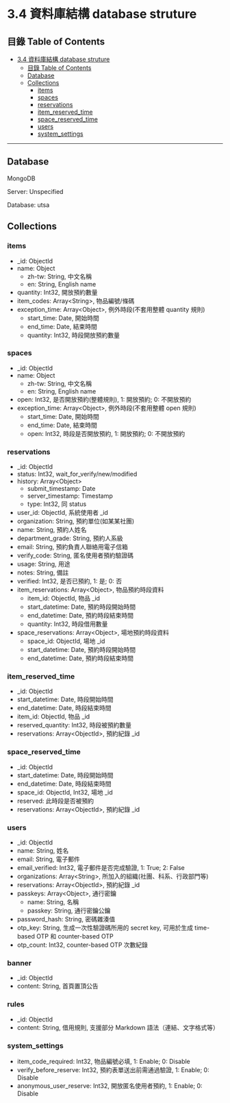 # 3.4 資料庫結構 database struture

## 目錄 Table of Contents
- [3.4 資料庫結構 database struture](#34-資料庫結構-database-struture)
  - [目錄 Table of Contents](#目錄-table-of-contents)
  - [Database]()
  - [Collections]()
    - [items](#items)
    - [spaces](#spaces)
    - [reservations](#reservations)
    - [item\_reserved\_time](#item_reserved_time)
    - [space\_reserved\_time](#space_reserved_time)
    - [users](#users)
    - [system\_settings](#system_settings)

---

## Database

MongoDB

Server: Unspecified

Database: utsa

## Collections

### items
- _id: ObjectId
- name: Object
  - zh-tw: String, 中文名稱
  - en: String, English name
- quantity: Int32, 開放預約數量
- item_codes: Array\<String\>, 物品編號/條碼
- exception_time: Array\<Object\>, 例外時段(不套用整體 quantity 規則)
  - start_time: Date, 開始時間
  - end_time: Date, 結束時間
  - quantity: Int32, 時段開放預約數量

### spaces
- _id: ObjectId
- name: Object
  - zh-tw: String, 中文名稱
  - en: String, English name
- open: Int32, 是否開放預約(整體規則), 1: 開放預約; 0: 不開放預約
- exception_time: Array\<Object\>, 例外時段(不套用整體 open 規則)
  - start_time: Date, 開始時間
  - end_time: Date, 結束時間
  - open: Int32, 時段是否開放預約, 1: 開放預約; 0: 不開放預約

### reservations
  - _id: ObjectId
  - status: Int32, wait_for_verify/new/modified
  - history: Array\<Object\>
    - submit_timestamp: Date
    - server_timestamp: Timestamp
    - type: Int32, 同 status
  - user_id: ObjectId, 系統使用者 _id
  - organization: String, 預約單位(如某某社團)
  - name: String, 預約人姓名
  - department_grade: String, 預約人系級
  - email: String, 預約負責人聯絡用電子信箱
  - verify_code: String, 匿名使用者預約驗證碼
  - usage: String, 用途
  - notes: String, 備註
  - verified: Int32, 是否已預約, 1: 是; 0: 否
  - item_reservations: Array\<Object\>, 物品預約時段資料
    - item_id: ObjectId, 物品 _id
    - start_datetime: Date, 預約時段開始時間
    - end_datetime: Date, 預約時段結束時間
    - quantity: Int32, 時段借用數量
  - space_reservations: Array\<Object\>, 場地預約時段資料
    - space_id: ObjectId, 場地 _id
    - start_datetime: Date, 預約時段開始時間
    - end_datetime: Date, 預約時段結束時間

### item_reserved_time
- _id: ObjectId
- start_datetime: Date, 時段開始時間
- end_datetime: Date, 時段結束時間
- item_id: ObjectId, 物品 _id
- reserved_quantity: Int32, 時段被預約數量
- reservations: Array\<ObjectId\>, 預約紀錄 _id

### space_reserved_time
- _id: ObjectId
- start_datetime: Date, 時段開始時間
- end_datetime: Date, 時段結束時間
- space_id: ObjectId, Int32, 場地 _id
- reserved: 此時段是否被預約
- reservations: Array\<ObjectId\>, 預約紀錄 _id

### users
- _id: ObjectId
- name: String, 姓名
- email: String, 電子郵件
- email_verified: Int32, 電子郵件是否完成驗證, 1: True; 2: False
- organizations: Array\<String\>, 所加入的組織(社團、科系、行政部門等)
- reservations: Array\<ObjectId\>, 預約紀錄 _id
- passkeys: Array\<Object\>, 通行密鑰
    - name: String, 名稱
    - passkey: String, 通行密鑰公鑰
- password_hash: String, 密碼雜湊值
- otp_key: String, 生成一次性驗證碼所用的 secret key, 可用於生成 time-based OTP 和 counter-based OTP
- otp_count: Int32, counter-based OTP 次數紀錄

### banner
- _id: ObjectId
- content: String, 首頁置頂公告

### rules
- _id: ObjectId
- content: String, 借用規則, 支援部分 Markdown 語法（連結、文字格式等）

### system_settings
- item_code_required: Int32, 物品編號必填, 1: Enable; 0: Disable
- verify_before_reserve: Int32, 預約表單送出前需通過驗證, 1: Enable; 0: Disable
- anonymous_user_reserve: Int32, 開放匿名使用者預約, 1: Enable; 0: Disable
